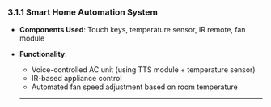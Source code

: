 ### 3.1.1 Smart Home Automation System
- **Components Used**: Touch keys, temperature sensor, IR remote, fan module
- **Functionality**:
  - Voice-controlled AC unit (using TTS module + temperature sensor)
  - IR-based appliance control
  - Automated fan speed adjustment based on room temperature

  ---